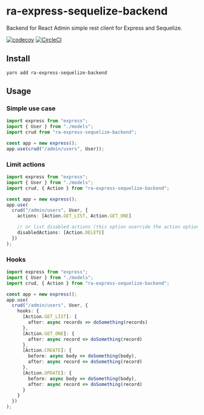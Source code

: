# ra-express-sequelize-backend

Backend for React Admin simple rest client for Express and Sequelize.

[![codecov](https://codecov.io/gh/lalalilo/ra-express-sequelize-backend/branch/master/graph/badge.svg)](https://codecov.io/gh/lalalilo/ra-express-sequelize-backend) [![CircleCI](https://circleci.com/gh/lalalilo/ra-express-sequelize-backend.svg?style=svg)](https://circleci.com/gh/lalalilo/ra-express-sequelize-backend)

## Install

```
yarn add ra-express-sequelize-backend
```

## Usage

### Simple use case

```ts
import express from "express";
import { User } from "./models";
import crud from "ra-express-sequelize-backend";

const app = new express();
app.use(crud("/admin/users", User));
```

### Limit actions

```ts
import express from "express";
import { User } from "./models";
import crud, { Action } from "ra-express-sequelize-backend";

const app = new express();
app.use(
  crud("/admin/users", User, {
    actions: [Action.GET_LIST, Action.GET_ONE]

    // or list disabled actions (this option override the action option)
    disabledActions: [Action.DELETE]
  })
);
```

### Hooks

```ts
import express from "express";
import { User } from "./models";
import crud, { Action } from "ra-express-sequelize-backend";

const app = new express();
app.use(
  crud("/admin/users", User, {
    hooks: {
      [Action.GET_LIST]: {
        after: async records => doSomething(records)
      },
      [Action.GET_ONE]: {
        after: async record => doSomething(record)
      },
      [Action.CREATE]: {
        before: async body => doSomething(body),
        after: async record => doSomething(record)
      },
      [Action.UPDATE]: {
        before: async body => doSomething(body),
        after: async record => doSomething(record)
      }
    }
  })
);
```
